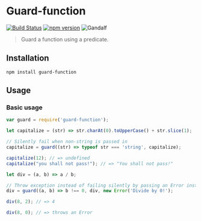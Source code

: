 Guard-function
============
[![Build Status](https://travis-ci.org/stoeffel/guard-function.svg)](https://travis-ci.org/stoeffel/guard-function) [![npm version](https://badge.fury.io/js/guard-function.svg)](http://badge.fury.io/js/guard-function)
![Gandalf](you-shall-not-pass.jpg)

> Guard a function using a predicate.

Installation
------------

`npm install guard-function`

Usage
-----

### Basic usage

```js
var guard = require('guard-function');

let capitalize = (str) => str.charAt(0).toUpperCase() + str.slice(1);

// Silently fail when non-string is passed in
capitalize = guard((str) => typeof str === 'string', capitalize);

capitalize(12); // => undefined
capitalize("you shall not pass!"); // => "You shall not pass!"

let div = (a, b) => a / b;

// Throw exception instead of failing silently by passing an Error instance as 3rd param
div = guard((a, b) => b !== 0, div, new Error('Divide by 0!');

div(8, 2); // => 4

div(8, 0); // => throws an Error
```
